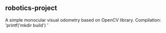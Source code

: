 ## robotics-project
A simple monocular visual odometry based on OpenCV library.
Compilation:
'printf('mkdir build') '

